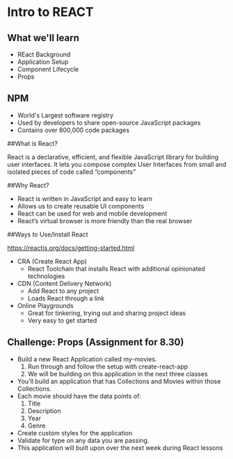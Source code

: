 # Intro to REACT

## What we'll learn
* REact Background
* Application Setup
* Component Lifecycle
* Props

## NPM
* World's Largest software registry
* Used by developers to share open-source JavaScript packages 
* Contains over 800,000 code packages


##What is React?

React is a declarative, efficient, and flexible JavaScript library for building user interfaces. It lets you compose complex User Interfaces from small and isolated pieces of code called “components”

##Why React?

* React is written in JavaScript and easy to learn
* Allows us to create reusable UI components
* React can be used for web and mobile development
* React’s virtual browser is more friendly than the real browser

##Ways to Use/Install React

https://reactjs.org/docs/getting-started.html

* CRA (Create React App)
	* React Toolchain that installs React with additional opinionated technologies
* CDN (Content Delivery Network)
	* 	Add React to any project
	* 	Loads React through a link
* Online Playgrounds
	* Great for tinkering, trying out and sharing project ideas
	* Very easy to get started


## Challenge: Props (Assignment for 8.30)

* Build a new React Application called my-movies. 
	1. Run through and follow the setup with create-react-app
	1. We will be building on this application in the next three classes
* You'll build an application that has Collections and Movies within those Collections. 
* Each movie should have the data points of:
	1. 	Title
	1. 	Description
	1. 	Year
	1. 	Genre
* Create custom styles for the application
* Validate for type on any data you are passing.
* This application will built upon over the next week during React lessons